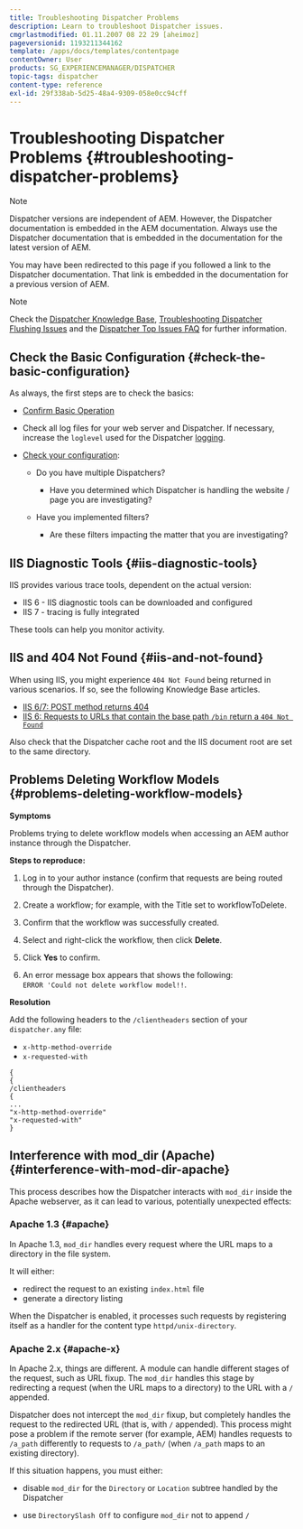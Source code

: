 ```yaml
---
title: Troubleshooting Dispatcher Problems
description: Learn to troubleshoot Dispatcher issues.
cmgrlastmodified: 01.11.2007 08 22 29 [aheimoz]
pageversionid: 1193211344162
template: /apps/docs/templates/contentpage
contentOwner: User
products: SG_EXPERIENCEMANAGER/DISPATCHER
topic-tags: dispatcher
content-type: reference
exl-id: 29f338ab-5d25-48a4-9309-058e0cc94cff
---
```

# Troubleshooting Dispatcher Problems {#troubleshooting-dispatcher-problems}

>[!NOTE]
>
>Dispatcher versions are independent of AEM. However, the Dispatcher documentation is embedded in the AEM documentation. Always use the Dispatcher documentation that is embedded in the documentation for the latest version of AEM.
>
>You may have been redirected to this page if you followed a link to the Dispatcher documentation. That link is embedded in the documentation for a previous version of AEM.

>[!NOTE]
>
>Check the [Dispatcher Knowledge Base](https://helpx.adobe.com/experience-manager/kb/index/dispatcher.html), [Troubleshooting Dispatcher Flushing Issues](https://experienceleague.adobe.com/search.html?lang=en#q=troubleshooting%20dispatcher%20flushing%20issues&sort=relevancy&f:el_product=[Experience%20Manager]) and the [Dispatcher Top Issues FAQ](dispatcher-faq.md) for further information.

## Check the Basic Configuration {#check-the-basic-configuration}

As always, the first steps are to check the basics:

* [Confirm Basic Operation](/help/using/dispatcher-configuration.md#confirming-basic-operation)
* Check all log files for your web server and Dispatcher. If necessary, increase the `loglevel` used for the Dispatcher [logging](/help/using/dispatcher-configuration.md#logging).

* [Check your configuration](/help/using/dispatcher-configuration.md):

    * Do you have multiple Dispatchers?

        * Have you determined which Dispatcher is handling the website / page you are investigating?

    * Have you implemented filters?

        * Are these filters impacting the matter that you are investigating?

## IIS Diagnostic Tools {#iis-diagnostic-tools}

IIS provides various trace tools, dependent on the actual version:

* IIS 6 - IIS diagnostic tools can be downloaded and configured  
* IIS 7 - tracing is fully integrated

These tools can help you monitor activity.

## IIS and 404 Not Found {#iis-and-not-found}

When using IIS, you might experience `404 Not Found` being returned in various scenarios. If so, see the following Knowledge Base articles.

* [IIS 6/7: POST method returns 404](https://helpx.adobe.com/experience-manager/kb/IIS6IsapiFilters.html)
* [IIS 6: Requests to URLs that contain the base path `/bin` return a `404 Not Found`](https://helpx.adobe.com/experience-manager/kb/RequestsToBinDirectoryFailInIIS6.html)

Also check that the Dispatcher cache root and the IIS document root are set to the same directory.

## Problems Deleting Workflow Models {#problems-deleting-workflow-models}

**Symptoms**

Problems trying to delete workflow models when accessing an AEM author instance through the Dispatcher.

**Steps to reproduce:**

1. Log in to your author instance (confirm that requests are being routed through the Dispatcher).
1. Create a workflow; for example, with the Title set to workflowToDelete.
1. Confirm that the workflow was successfully created.
1. Select and right-click the workflow, then click **Delete**.  

1. Click **Yes** to confirm.
1. An error message box appears that shows the following:  
   `ERROR 'Could not delete workflow model!!`.

**Resolution**

Add the following headers to the `/clientheaders` section of your `dispatcher.any` file:

* `x-http-method-override`
* `x-requested-with`

```
{  
{  
/clientheaders  
{  
...  
"x-http-method-override"  
"x-requested-with"  
}
```

## Interference with mod_dir (Apache) {#interference-with-mod-dir-apache}

This process describes how the Dispatcher interacts with `mod_dir` inside the Apache webserver, as it can lead to various, potentially unexpected effects:

### Apache 1.3 {#apache}

In Apache 1.3, `mod_dir` handles every request where the URL maps to a directory in the file system.

It will either:

* redirect the request to an existing `index.html` file 
* generate a directory listing

When the Dispatcher is enabled, it processes such requests by registering itself as a handler for the content type `httpd/unix-directory`.

### Apache 2.x {#apache-x}

In Apache 2.x, things are different. A module can handle different stages of the request, such as URL fixup. The `mod_dir` handles this stage by redirecting a request (when the URL maps to a directory) to the URL with a `/` appended.

Dispatcher does not intercept the `mod_dir` fixup, but completely handles the request to the redirected URL (that is, with `/` appended). This process might pose a problem if the remote server (for example, AEM) handles requests to `/a_path` differently to requests to `/a_path/` (when `/a_path` maps to an existing directory).

If this situation happens, you must either:

* disable `mod_dir` for the `Directory` or `Location` subtree handled by the Dispatcher  

* use `DirectorySlash Off` to configure `mod_dir` not to append `/`
